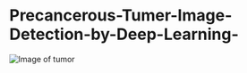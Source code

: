 # Precancerous-Tumer-Image-Detection-by-Deep-Learning-
![Image of tumor](https://framapic.org/2d92douQSspo/xBDpaYAHrs2P.png)<!-- .element height="50%" width="50%" -->
